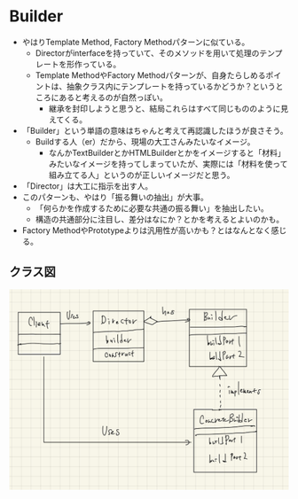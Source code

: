# Builder

- やはりTemplate Method, Factory Methodパターンに似ている。
  - Directorがinterfaceを持っていて、そのメソッドを用いて処理のテンプレートを形作っている。
  - Template MethodやFactory Methodパターンが、自身たらしめるポイントは、抽象クラス内にテンプレートを持っているかどうか？というところにあると考えるのが自然っぽい。
    - 継承を封印しようと思うと、結局これらはすべて同じもののように見えてくる。
- 「Builder」という単語の意味はちゃんと考えて再認識したほうが良さそう。
  - Buildする人（er）だから、現場の大工さんみたいなイメージ。
    - なんかTextBuilderとかHTMLBuilderとかをイメージすると「材料」みたいなイメージを持ってしまっていたが、実際には「材料を使って組み立てる人」というのが正しいイメージだと思う。
- 「Director」は大工に指示を出す人。
- このパターンも、やはり「振る舞いの抽出」が大事。
  - 「何らかを作成するために必要な共通の振る舞い」を抽出したい。
  - 構造の共通部分に注目し、差分はなにか？とかを考えるとよいのかも。
- Factory MethodやPrototypeよりは汎用性が高いかも？とはなんとなく感じる。

## クラス図

![](../images/builder.jpg)
